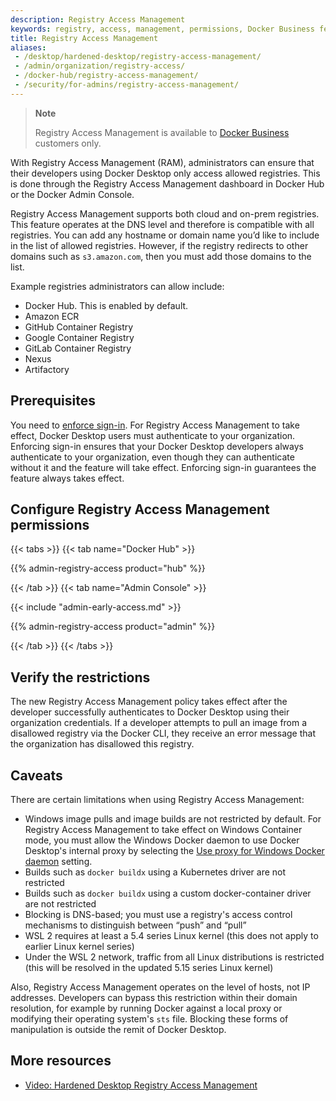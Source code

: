 ```yaml
---
description: Registry Access Management
keywords: registry, access, management, permissions, Docker Business feature
title: Registry Access Management
aliases:
 - /desktop/hardened-desktop/registry-access-management/
 - /admin/organization/registry-access/
 - /docker-hub/registry-access-management/
 - /security/for-admins/registry-access-management/
---
```


> **Note**
>
> Registry Access Management is available to [Docker Business](/subscription/core-subscription/details.md) customers only.

With Registry Access Management (RAM), administrators can ensure that their developers using Docker Desktop only access allowed registries. This is done through the Registry Access Management dashboard in Docker Hub or the Docker Admin Console.

Registry Access Management supports both cloud and on-prem registries. This feature operates at the DNS level and therefore is compatible with all registries. You can add any hostname or domain name you’d like to include in the list of allowed registries. However, if the registry redirects to other domains such as `s3.amazon.com`, then you must add those domains to the list.

Example registries administrators can allow include:

 - Docker Hub. This is enabled by default.
 - Amazon ECR
 - GitHub Container Registry
 - Google Container Registry
 - GitLab Container Registry
 - Nexus
 - Artifactory

## Prerequisites

You need to [enforce sign-in](../enforce-sign-in/_index.md). For Registry Access
Management to take effect, Docker Desktop users must authenticate to your
organization. Enforcing sign-in ensures that your Docker Desktop developers
always authenticate to your organization, even though they can authenticate
without it and the feature will take effect. Enforcing sign-in guarantees the
feature always takes effect.

## Configure Registry Access Management permissions

{{< tabs >}}
{{< tab name="Docker Hub" >}}

{{% admin-registry-access product="hub" %}}

{{< /tab >}}
{{< tab name="Admin Console" >}}

{{< include "admin-early-access.md" >}}

{{% admin-registry-access product="admin" %}}

{{< /tab >}}
{{< /tabs >}}

## Verify the restrictions

The new Registry Access Management policy takes effect after the developer successfully authenticates to Docker Desktop using their organization credentials. If a developer attempts to pull an image from a disallowed registry via the Docker CLI, they receive an error message that the organization has disallowed this registry.

## Caveats

There are certain limitations when using Registry Access Management:

- Windows image pulls and image builds are not restricted by default. For Registry Access Management to take effect on Windows Container mode, you must allow the Windows Docker daemon to use Docker Desktop's internal proxy by selecting the [Use proxy for Windows Docker daemon](/desktop/settings/windows.md/#proxies) setting.
- Builds such as `docker buildx` using a Kubernetes driver are not restricted
- Builds such as `docker buildx` using a custom docker-container driver are not restricted
- Blocking is DNS-based; you must use a registry's access control mechanisms to distinguish between “push” and “pull”
- WSL 2 requires at least a 5.4 series Linux kernel (this does not apply to earlier Linux kernel series)
- Under the WSL 2 network, traffic from all Linux distributions is restricted (this will be resolved in the updated 5.15 series Linux kernel)

Also, Registry Access Management operates on the level of hosts, not IP addresses. Developers can bypass this restriction within their domain resolution, for example by running Docker against a local proxy or modifying their operating system's `sts` file. Blocking these forms of manipulation is outside the remit of Docker Desktop.

## More resources

- [Video: Hardened Desktop Registry Access Management](https://www.youtube.com/watch?v=l9Z6WJdJC9A)
